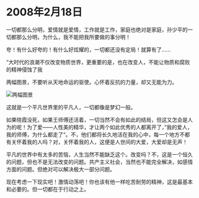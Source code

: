 # 2008年2月18日

一切都那么分明，爱情就是爱情，工作就是工作，家庭也绝对是家庭，孙少平的一切都那么分明，为什么，我不能把我所要做的事分明！

夸！有什么好夸的！有什么好炫耀的，一切都还没有定局！就算有了……

“大时代的浪潮不仅改变物质世界，更重要的是，也在改变人，不能让物质和腐败的精神侵蚀了我

两幅图景，不要听从天地命运的驱使。心怀着反抗的力量，却又无能为力。

![两幅图景](../assets/两幅图景.jpg)



这就是一个平凡世界里的平凡人，一切都像是梦幻一般。

如果晓霞没死，如果王师傅还活着，一切当然不会有如此的结局，但这又怎会是人为的呢！为了爱——人性美的精华，才让两个如此优秀的人都离开了，”我的爱人，我的师傅，为什么都走了“。不，他们都将长久地活在我的心中，每一个地方不都有关怀着我的人吗？对，关怀着我的人，这便是人世间的大爱，大爱却是无声！

平凡的世界中有太多的苦恼，人生当然不能缺乏这个。改变吗？不，这是一个恒久的问题，但也不是无法改变的问题。共产主义社会，当然也不能完全解决，如感情方面的问题。但绝对可以解决极大一部分问题。

现在考虑一下现实吧！激情动荡吧！你也该有他一样吃苦耐劳的精神，这是最基本和必要的。但一切都在于行动之上。
